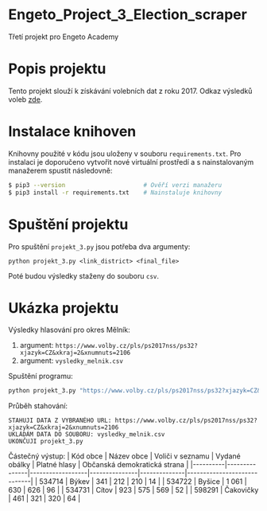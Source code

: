 # Engeto_Project_3_Election_scraper
Třetí projekt pro Engeto Academy

# Popis projektu
Tento projekt slouží k získávání volebních dat z roku 2017. Odkaz výsledků voleb [zde](https://www.volby.cz/pls/ps2017nss/ps3?xjazyk=CZ). 

# Instalace knihoven
Knihovny použité v kódu jsou uloženy v souboru `requirements.txt`. Pro instalaci je doporučeno vytvořit nové virtuální prostředí
a s nainstalovaným manažerem spustit následovně:

```bash
$ pip3 --version                      # Ověří verzi manažeru
$ pip3 install -r requirements.txt    # Nainstaluje knihovny
```

# Spuštění projektu
Pro spuštění `projekt_3.py` jsou potřeba dva argumenty:

`python projekt_3.py <link_district> <final_file>`

Poté budou výsledky staženy do souboru `csv`.

# Ukázka projektu
Výsledky hlasování pro okres Mělník:
1. argument: `https://www.volby.cz/pls/ps2017nss/ps32?xjazyk=CZ&xkraj=2&xnumnuts=2106`
2. argument: `vysledky_melnik.csv`

Spuštění programu:

```bash
python projekt_3.py "https://www.volby.cz/pls/ps2017nss/ps32?xjazyk=CZ&xkraj=2&xnumnuts=2106" "vysledky_melnik.csv"
```

Průběh stahování:

```
STAHUJI DATA Z VYBRANÉHO URL: https://www.volby.cz/pls/ps2017nss/ps32?xjazyk=CZ&xkraj=2&xnumnuts=2106 
UKLÁDÁM DATA DO SOUBORU: vysledky_melnik.csv 
UKONČUJI projekt_3.py
```

Částečný výstup:
| Kód obce | Název obce    | Voliči v seznamu | Vydané obálky | Platné hlasy | Občanská demokratická strana |
|----------|---------------|------------------|---------------|--------------|-----------------------------|
| 534714   | Býkev         | 341              | 212           | 210          | 14                          |
| 534722   | Byšice        | 1 061            | 630           | 626          | 96                          |
| 534731   | Cítov         | 923              | 575           | 569          | 52                          |
| 598291   | Čakovičky     | 461              | 321           | 320          | 64                          |


